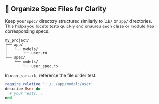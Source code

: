 ## 📁 Organize Spec Files for Clarity
Keep your `spec/` directory structured similarly to `lib/` or `app/` directories. This helps you locate tests quickly and ensures each class or module has corresponding specs.

```
my_project/
├── app/
│   └── models/
│       └── user.rb
└── spec/
    └── models/
        └── user_spec.rb
```

In `user_spec.rb`, reference the file under test:

```ruby
require_relative '../../app/models/user'
describe User do
  # your tests...
end
```